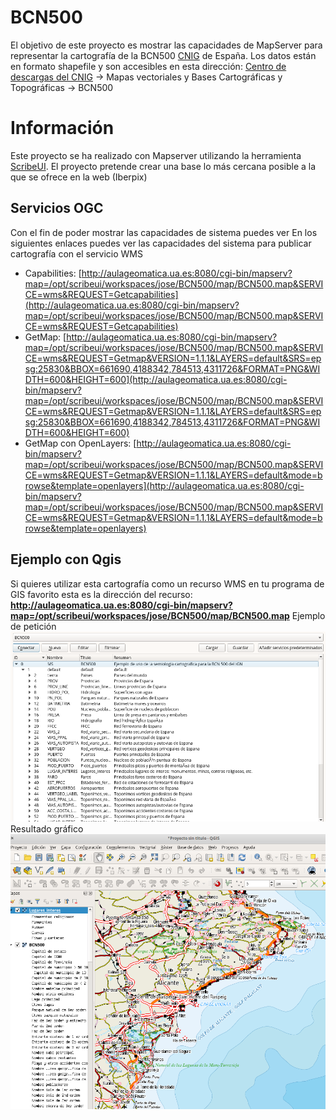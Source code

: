 # BCN500

El objetivo de este proyecto es mostrar las capacidades de MapServer para representar la cartografía de la BCN500 [CNIG](http://centrodedescargas.cnig.es/CentroDescargas/index.jsp) de España.
Los  datos están en formato shapefile y son accesibles en esta dirección:
[Centro de descargas del CNIG](http://centrodedescargas.cnig.es/CentroDescargas/index.jsp) -> Mapas vectoriales y Bases Cartográficas y Topográficas -> BCN500

# Información

Este proyecto se ha realizado con Mapserver utilizando la herramienta [ScribeUI](http://scribeui.org/). El proyecto pretende crear una base lo más cercana posible a la que se ofrece en la web (Iberpix)

## Servicios OGC

Con el fin de poder mostrar las capacidades de sistema puedes ver En los siguientes enlaces puedes ver las capacidades del sistema para publicar cartografía con el servicio WMS

 - Capabilities: [http://aulageomatica.ua.es:8080/cgi-bin/mapserv?map=/opt/scribeui/workspaces/jose/BCN500/map/BCN500.map&SERVICE=wms&REQUEST=Getcapabilities](http://aulageomatica.ua.es:8080/cgi-bin/mapserv?map=/opt/scribeui/workspaces/jose/BCN500/map/BCN500.map&SERVICE=wms&REQUEST=Getcapabilities)
 - GetMap: [http://aulageomatica.ua.es:8080/cgi-bin/mapserv?map=/opt/scribeui/workspaces/jose/BCN500/map/BCN500.map&SERVICE=wms&REQUEST=Getmap&VERSION=1.1.1&LAYERS=default&SRS=epsg:25830&BBOX=661690,4188342,784513,4311726&FORMAT=PNG&WIDTH=600&HEIGHT=600](http://aulageomatica.ua.es:8080/cgi-bin/mapserv?map=/opt/scribeui/workspaces/jose/BCN500/map/BCN500.map&SERVICE=wms&REQUEST=Getmap&VERSION=1.1.1&LAYERS=default&SRS=epsg:25830&BBOX=661690,4188342,784513,4311726&FORMAT=PNG&WIDTH=600&HEIGHT=600)
 - GetMap con OpenLayers: [http://aulageomatica.ua.es:8080/cgi-bin/mapserv?map=/opt/scribeui/workspaces/jose/BCN500/map/BCN500.map&SERVICE=wms&REQUEST=Getmap&VERSION=1.1.1&LAYERS=default&mode=browse&template=openlayers](http://aulageomatica.ua.es:8080/cgi-bin/mapserv?map=/opt/scribeui/workspaces/jose/BCN500/map/BCN500.map&SERVICE=wms&REQUEST=Getmap&VERSION=1.1.1&LAYERS=default&mode=browse&template=openlayers)

## Ejemplo con Qgis

Si quieres utilizar esta cartografía como un recurso WMS en tu programa de GIS favorito esta es la dirección del recurso:
**http://aulageomatica.ua.es:8080/cgi-bin/mapserv?map=/opt/scribeui/workspaces/jose/BCN500/map/BCN500.map**
Ejemplo de petición
![enter image description here](https://github.com/josemamira/BCN500/blob/master/qgis1.png)
Resultado gráfico
![enter image description here](https://github.com/josemamira/BCN500/blob/master/qgis2.png)

